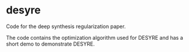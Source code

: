 # desyre
Code for the deep synthesis regularization paper.

The code contains the optimization algorithm used for DESYRE and has a short demo to demonstrate DESYRE.
